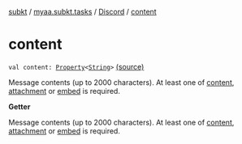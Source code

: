[subkt](../../index.md) / [myaa.subkt.tasks](../index.md) / [Discord](index.md) / [content](./content.md)

# content

`val content: `[`Property`](https://docs.gradle.org/current/javadoc/org/gradle/api/provider/Property.html)`<`[`String`](https://kotlinlang.org/api/latest/jvm/stdlib/kotlin/-string/index.html)`>` [(source)](https://github.com/Myaamori/SubKt/blob/0.1.10/src/main/kotlin/myaa/subkt/tasks/discordtask.kt#L412)

Message contents (up to 2000 characters). At least one of [content](./content.md), [attachment](attachment.md)
or [embed](embed.md) is required.

**Getter**

Message contents (up to 2000 characters). At least one of [content](./content.md), [attachment](attachment.md)
or [embed](embed.md) is required.

